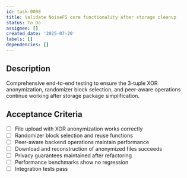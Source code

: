 ```yaml
---
id: task-0008
title: Validate NoiseFS core functionality after storage cleanup
status: To Do
assignee: []
created_date: '2025-07-20'
labels: []
dependencies: []
---
```


## Description

Comprehensive end-to-end testing to ensure the 3-tuple XOR anonymization, randomizer block selection, and peer-aware operations continue working after storage package simplification.

## Acceptance Criteria

- [ ] File upload with XOR anonymization works correctly
- [ ] Randomizer block selection and reuse functions
- [ ] Peer-aware backend operations maintain performance
- [ ] Download and reconstruction of anonymized files succeeds
- [ ] Privacy guarantees maintained after refactoring
- [ ] Performance benchmarks show no regression
- [ ] Integration tests pass
